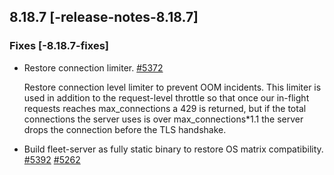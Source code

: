 ## 8.18.7 [-release-notes-8.18.7]




### Fixes [-8.18.7-fixes]

* Restore connection limiter. [#5372](https://github.com/elastic/fleet-server/pull/5372) 

  Restore connection level limiter to prevent OOM incidents.
  This limiter is used in addition to the request-level throttle so that once
  our in-flight requests reaches max_connections a 429 is returned, but if the
  total connections the server uses is over max_connections*1.1 the server drops
  the connection before the TLS handshake.
  
* Build fleet-server as fully static binary to restore OS matrix compatibility. [#5392](https://github.com/elastic/fleet-server/pull/5392) [#5262](https://github.com/elastic/fleet-server/issues/5262)


